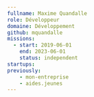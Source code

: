 ```yaml
---
fullname: Maxime Quandalle
role: Développeur
domaine: Développement
github: mquandalle
missions:
  - start: 2019-06-01
    end: 2023-06-01
    status: independent
startups:
previously:
    - mon-entreprise
    - aides.jeunes
---
```


